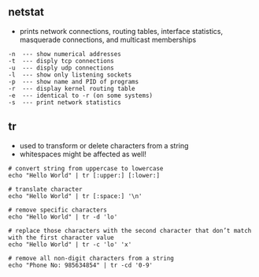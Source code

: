 ## netstat
- prints network connections, routing tables, interface statistics, masquerade connections, and multicast memberships

```
-n  --- show numerical addresses
-t  --- disply tcp connections
-u  --- disply udp connections
-l  --- show only listening sockets
-p  --- show name and PID of programs
-r  --- display kernel routing table
-e  --- identical to -r (on some systems)
-s  --- print network statistics
```


## tr
- used to transform or delete characters from a string
- whitespaces might be affected as well!

```
# convert string from uppercase to lowercase
echo "Hello World" | tr [:upper:] [:lower:]

# translate character
echo "Hello World" | tr [:space:] '\n'

# remove specific characters
echo "Hello World" | tr -d 'lo'

# replace those characters with the second character that don’t match with the first character value
echo "Hello World" | tr -c 'lo' 'x'

# remove all non-digit characters from a string
echo "Phone No: 985634854" | tr -cd '0-9'
```
